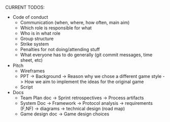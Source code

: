 CURRENT TODOS:
- Code of conduct
  * Communication (when, where, how often, main aim)
  * Which role is responsible for what
  * Who is in what role
  * Group structure
  * Strike system
  * Penalties for not doing/attending stuff
  * What everyone has to do generally (git commit messages, time sheet, etc)
- Pitch
  * Wireframes
  * PPT
    -> Background
    -> Reason why we chose a different game style
    -> How we aim to implement the ideas for the original game
  * Script
- Docs
  * Team Plan doc
    -> Sprint retrospectives
    -> Process artifacts
  * System Doc
    -> Framework
    -> Protocol analysis
    -> requirements (F,NF)
    -> diagrams
    -> technical design (road map)
  * Game design doc
    -> Game design choices